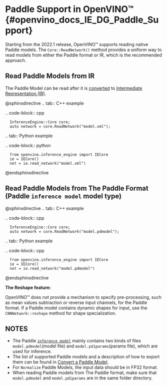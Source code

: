 # Paddle Support in OpenVINO™ {#openvino_docs_IE_DG_Paddle_Support}

Starting from the 2022.1 release, OpenVINO™ supports reading native Paddle models.
The `Core::ReadNetwork()` method provides a uniform way to read models from either the Paddle format or IR, which is the recommended approach.

## Read Paddle Models from IR

The Paddle Model can be read after it is [converted](../MO_DG/prepare_model/convert_model/Convert_Model_From_Paddle.md) to [Intermediate Representation (IR)](../MO_DG/IR_and_opsets.md).

@sphinxdirective
.. tab:: C++ example

   .. code-block:: cpp
   
      InferenceEngine::Core core;
      auto network = core.ReadNetwork("model.xml");

.. tab:: Python example

   .. code-block:: python
   
      from openvino.inference_engine import IECore
      ie = IECore()
      net = ie.read_network("model.xml")
@endsphinxdirective

## Read Paddle Models from The Paddle Format (Paddle `inference model` model type)

@sphinxdirective
.. tab:: C++ example

   .. code-block:: cpp

      InferenceEngine::Core core;
      auto network = core.ReadNetwork("model.pdmodel");

.. tab:: Python example

   .. code-block:: cpp

      from openvino.inference_engine import IECore
      ie = IECore()
      net = ie.read_network("model.pdmodel")
@endsphinxdirective

**The Reshape feature:**

OpenVINO™ does not provide a mechanism to specify pre-processing, such as mean values subtraction or reverse input channels, for the Paddle format.
If a Paddle model contains dynamic shapes for input, use the `CNNNetwork::reshape` method for shape specialization.

## NOTES

* The Paddle [`inference model`](https://github.com/PaddlePaddle/PaddleOCR/blob/release/2.1/doc/doc_en/inference_en.md) mainly contains two kinds of files `model.pdmodel`(model file) and `model.pdiparams`(params file), which are used for inference.
* The list of supported Paddle models and a description of how to export them can be found in [Convert a Paddle Model](../MO_DG/prepare_model/convert_model/Convert_Model_From_Paddle.md).
* For `Normalize` Paddle Models, the input data should be in FP32 format.
* When reading Paddle models from The Paddle format, make sure that `model.pdmodel` and `model.pdiparams` are in the same folder directory.
